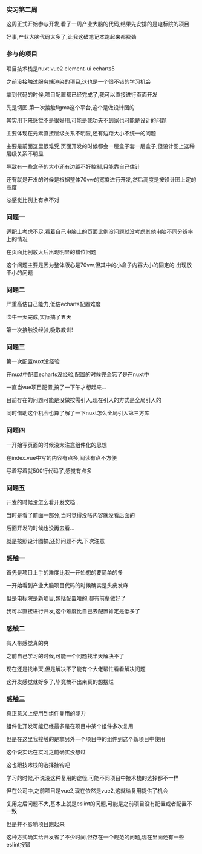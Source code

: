 ### 实习第二周

这周正式开始参与开发,看了一周产业大脑的代码,结果先安排的是电标院的项目

好事,产业大脑代码太多了,让我这破笔记本跑起来都费劲

### 参与的项目

项目技术栈是nuxt vue2 element-ui echarts5

之前没接触过服务端渲染的项目,这也是一个很不错的学习机会

拿到代码的时候,项目配置都已经完成了,我可以直接进行页面开发

先是切图,第一次接触figma这个平台,这个是做设计图的

其实用下来感觉不是很好用,可能是我功夫不到家也可能是设计的问题

主要体现在元素直接层级关系不明显,还有边距大小不统一的问题

主要是前面这里很难受,页面开发的时候都会一层盒子套一层盒子,但设计图上这种层级关系不明显

导致有一些盒子的大小还有边距不好控制,只能靠自己估计

还有就是开发的时候是根据整体70vw的宽度进行开发,然后高度是按设计图上定的高度

总感觉比例上有点不对

### 问题一

适配上考虑不足,看着自己电脑上的页面比例没问题就没考虑其他电脑不同分辨率上的情况

在页面比例放大后出现明显的错位问题

这个问题主要是因为整体版心是70vw,但其中的小盒子内容大小的固定的,出现放不小的问题

### 问题二

严重高估自己能力,低估echarts配置难度

吹牛一天完成,实际搞了五天

第一次接触没经验,吸取教训!

### 问题三

第一次配置nuxt没经验

在nuxt中配置echarts没经验,配置的时候完全忘了是在nuxt中

一直当vue项目配置,搞了一下午才想起来...

目前存在的问题可能是没做按需引入,现在引入的方式是全局引入的

同时借助这个机会也算了解了一下nuxt怎么全局引入第三方库

### 问题四

一开始写页面的时候没太注意组件化的思想

在index.vue中写的内容有点多,阅读有点不方便

写着写着就500行代码了,感觉有点多

### 问题五

开发的时候没怎么看开发文档...

当时是看了前面一部分,当时觉得没啥内容就没看后面的

后面开发的时候也没再去看...

就是按照设计图搞,还好问题不大,下次注意



### 感触一

首先是项目上手的难度比我一开始想的要简单的多

一开始看到产业大脑项目代码的时候确实是头皮发麻

但是电标院是新项目,包括配置啥的,都有前辈做好了

我可以直接进行开发,这个难度比自己去配置肯定是低多了

### 感触二

有人带感觉真的爽

之前自己学习的时候,可能一个问题找半天解决不了

现在还是找半天,但是解决不了能有个大佬帮忙看看解决问题

这开发感觉就好多了,毕竟搞不出来真的想摆烂

### 感触三

真正意义上使用到组件复用的能力

组件化开发可能已经最多是在项目中某个组件多次复用

但是在这里我接触的是拿另外一个项目中的组件到这个新项目中使用

这个说实话在实习之前确实没想过

这也跟技术栈的选择挂钩吧

学习的时候,不说没这种复用的途径,可能不同项目中技术栈的选择都不一样

但在公司中,之前项目是vue2,现在依然是vue2,这就给复用提供了机会

复用之后问题不大,基本上就是eslint的问题,可能是之前项目没有配置或者配置不一致

但是并不影响项目跑起来

这种方式确实给开发省了不少时间,但存在一个规范的问题,现在里面还有一些eslint报错





